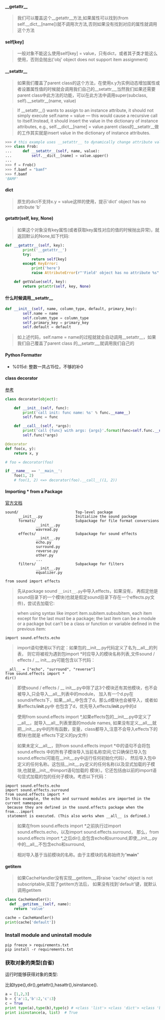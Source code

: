 #### \_\_getattr__

> 我们可以覆盖这个\_\_getattr__方法,如果属性可以找到(from self.\_\_dict__[name])就不调用次方法,否则如果没有找到对应的属性就调用这个方法

#### self[key]

> 一般对象不能这么使用self[key] = value，只有dict，或者其子类才能这么使用，否则会抛出('obj' object does not support item assignment)

#### \_\_setattr__

> 如果我们覆盖了parent class的这个方法，在使用x.y为实例动态增加属性或者设置属性值的时候就会调用我们自己的\_\_setattr__,当然我们如果还需要parent class中此方法的功能，可以在此方法中调用super(subclass, self).\_\_setattr__(name, value)

> If \_\_setattr__() wants to assign to an instance attribute, it should not simply execute self.name = value — this would cause a recursive call to itself.Instead, it should insert the value in the dictionary of instance attributes, e.g., self.\_\_dict__[name] = value.parent class的\_\_setattr__做的工作其实就是insert value in the dictionary of instance attributes.

```python
>>> # this example uses __setattr__ to dynamically change attribute value to uppercase
>>> class Frob:
...     def __setattr__(self, name, value):
...         self.__dict__[name] = value.upper()
...
>>> f = Frob()
>>> f.bamf = "bamf"
>>> f.bamf
'BAMF'
```

#### dict

> 原生的dict不支持x.y = value这样的使用，提示'dict' object has no attribute 'b'

#### getattr(self, key, None)

> 如果这个对象没有key属性(或者获取key属性对应的值的时候抛出异常)，就返回默认的None,如下代码:

```python
def __getattr__(self, key):
        print('__getattr__')
        try:
            return self[key]
        except KeyError:
            print('here')
            raise AttributeError(r"'Field' object has no attribute %s" % key)

    def getValue(self, key):
        return getattr(self, key, None)
```

#### 什么时候调用\_\_setattr__

```python
def __init__(self, name, column_type, default, primary_key):
        self.name = name
        self.column_type = column_type
        self.primary_key = primary_key
        self.default = default
```

> 如上述代码，self.name = name的过程就就会自动调用\_\_setattr__，如果我们自己覆盖了parent class 的\_\_setattr__,就调用我们自己的

#### Python Formatter

* %015d: 整数一共占15位，不够的补0

#### class decorator

[参考](https://krzysztofzuraw.com/blog/2016/python-class-decorators.html)

```python
class decorator(object):

	def __init__(self, func):
		print('call init: func name: %s' % func.__name__)
		self.func = func

	def __call__(self, *args):
		print('call {func} with args: {args}'.format(func=self.func.__name__, args=args))
		self.func(*args)

@decorator
def foo(x, y):
	return x, y

# foo = decorator(foo)

if __name__ == '__main__':
	foo(1, 2)
	# foo(1, 2) <=> decorator(foo).__call__((1, 2))
```

#### Importing * from a Package

[官方文档](https://docs.python.org/3/tutorial/modules.html)

```shell
sound/                          Top-level package
      __init__.py               Initialize the sound package
      formats/                  Subpackage for file format conversions
              __init__.py
              wavread.py
      effects/                  Subpackage for sound effects
              __init__.py
              echo.py
              surround.py
              reverse.py
              other.py
              ...
      filters/                  Subpackage for filters
              __init__.py
              equalizer.py
```

```shell
from sound import effects
```

> 先从package sound `__init__.py`中导入effects，如果没有，
再假定他是sound目录下的一个模块(也就是假定sound目录下存在一个effects.py文件)，尝试去加载它:

>  when using syntax like import item.subitem.subsubitem,
 each item except for the last must be a package;
 the last item can be a module or a package but can’t be a
 class or function or variable defined in the previous item:

```shell
import sound.effects.echo
```

> import语句使用以下约定：如果包的__init__.py代码定义了名为__all__的列表，
则它将被视为遇到包import *时应导入的模块名称列表,文件sound / effects / __ init__.py可能包含以下代码：

```shell
__all__ = ["echo", "surround", "reverse"]
from sound.effects import *
dir()
```

> 即使sound / effects / __ init__.py中除了这3个模块还有其他模块，也不会被导入,只会导入__all__列表中的module，
加入有一个d.py在sound/effects下，如果__all__中包含了d，那么d模块也会被导入，或者如果effects/__init__.py中
也包含了d，优先导入effects/__init__.py中的d

> 使用from sound.effects import *,如果effects包的__init__.py中定义了__all__，就导入__all__列表里面的module
names, 如果没有定义__all__,就把__init__.py中的所有函数，变量，class都导入,注意不会导入effects下的模块(也就是
effects下定义的py文件)

> 如果未定义__all__，则from sound.effects import *中的语句不会将包sound.effects
中的所有子模块导入当前名称空间;它只确保已导入包sound.effects(可能在__init__.py中运行任何初始化代码），
然后导入包中定义的任何名称。这包括__init__.py定义的任何名称(以及显式加载的子模块,也就是__init__中import语句加载的
模块）。它还包括由以前的import语句显式加载的包的任何子模块。考虑以下代码：

```shell
import sound.effects.echo
import sound.effects.surround
from sound.effects import *
In this example, the echo and surround modules are imported in the current namespace
 because they are defined in the sound.effects package when the from...import
 statement is executed. (This also works when __all__ is defined.)
```

> 如果在from sound.effects import *之前执行过import sound.effects.echo，以及import sound.effects.surround，
那么，from sound.effects import *,之后dir(),会包含echo和surround,即使__init__.py中的__all__不包含echo和surround,

> 相对导入基于当前模块的名称。由于主模块的名称始终为“__main__”

#### __getitem__

> 如果CacheHandler没有实现\_\_getitem__,将raise 
'cache' object is not subscriptable,实现了getitem方法后，
如果没有找到'default'键，就默认调用getitem

```python
class CacheHandler():
  def __getitem__(self, name):
    return 'value'

cache = CacheHandler()
print(cache['default'])
```

### Install module and uninstall module

```shell
pip freeze > requirements.txt
pip install -r requirements.txt
```

### 获取对象的类型(自省)

运行时能够获得对象的类型:

比如type(),dir(),getattr(),hasattr(),isinstance().

```python
a = [1,2,3]
b = {'a':1,'b':2,'c':3}
c = True
print type(a),type(b),type(c) # <class 'list'> <class 'dict'> <class 'bool'>
print isinstance(a, list)  # True
```